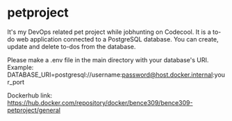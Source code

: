 # petproject
It's my DevOps related pet project while jobhunting on Codecool. It is a to-do web application connected to a PostgreSQL database. You can create, update and delete to-dos from the database. 

Please make a .env file in the main directory with your database's URI. Example: DATABASE_URI=postgresql://username:password@host.docker.internal:your_port

Dockerhub link: https://hub.docker.com/repository/docker/bence309/bence309-petproject/general
